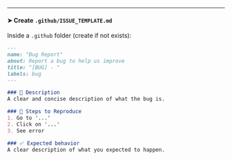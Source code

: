 
---

#### ➤ Create `.github/ISSUE_TEMPLATE.md`
Inside a `.github` folder (create if not exists):

```markdown
---
name: "Bug Report"
about: Report a bug to help us improve
title: "[BUG] - "
labels: bug
---

### 🐞 Description
A clear and concise description of what the bug is.

### 🔁 Steps to Reproduce
1. Go to '...'
2. Click on '...'
3. See error

### ✅ Expected behavior
A clear description of what you expected to happen.
